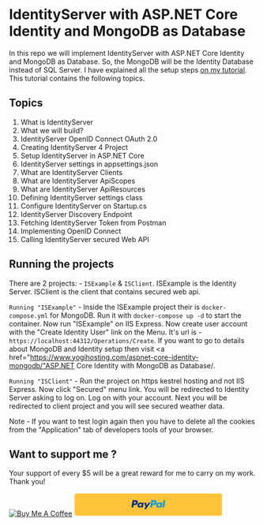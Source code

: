 # IdentityServer with ASP.NET Core Identity and MongoDB as Database
In this repo we will implement IdentityServer with ASP.NET Core Identity and MongoDB as Database. So, the MongoDB will be the Identity Database instead of SQL Server. I have explained all the setup steps <a href="https://www.yogihosting.com/identityserver-aspnet-core-identity-mongodb-database/" target="_blank">on my tutorial</a>. This tutorial contains the following topics.

## Topics
1. What is IdentityServer
2. What we will build?
3. IdentityServer OpenID Connect OAuth 2.0
4. Creating IdentityServer 4 Project
5. Setup IdentityServer in ASP.NET Core
6. IdentityServer settings in appsettings.json
7. What are IdentityServer Clients
8. What are IdentityServer ApiScopes
9. What are IdentityServer ApiResources
10. Defining IdentityServer settings class
11. Configure IdentityServer on Startup.cs
12. IdentityServer Discovery Endpoint
13. Fetching IdentityServer Token from Postman
14. Implementing OpenID Connect
15. Calling IdentityServer secured Web API

## Running the projects
There are 2 projects: - `ISExample` & `ISClient`. ISExample is the Identity Server. ISClient is the client that contains secured web api.

`Running "ISExample"` - Inside the ISExample project their is `docker-compose.yml` for MongoDB. Run it with `docker-compose up -d` to start the container. Now run "ISExample" on IIS Express. Now create user account with the "Create Identity User" link on the Menu. It's url is - `https://localhost:44312/Operations/Create`. If you want to go to details about MongoDB and Identity setup then visit <a href="https://www.yogihosting.com/aspnet-core-identity-mongodb/"ASP.NET Core Identity with MongoDB as Database/</a>.

`Running "ISClient"` - Run the project on https kestrel hosting and not IIS Express. Now click "Secured" menu link. You will be redirected to Identity Server asking to log on. Log on with your account. Next you will be redirected to client project and you will see secured weather data.

Note - If you want to test login again then you have to delete all the cookies from the "Application" tab of developers tools of your browser.

## Want to support me ?

Your support of every $5 will be a great reward for me to carry on my work. Thank you!

<a href="https://www.buymeacoffee.com/YogYogi" target="_blank"><img src="https://cdn.buymeacoffee.com/buttons/v2/default-yellow.png" alt="Buy Me A Coffee" width="200"  style="height: 60px !important;width: 200px !important;" ></a>
<a href="https://www.paypal.com/paypalme/yogihosting" target="_blank"><img src="https://raw.githubusercontent.com/yogyogi/yogyogi/main/paypal.png" alt="Paypal Me" width="300"></a>

